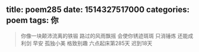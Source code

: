 title: poem285
date: 1514327517000
categories: poem
tags: 你
---
> 你像一块颠沛流离的铁锻
路过的风雨飘摇
会使你锈迹斑斑
只消锤炼
还能成利剑
早安
孤独小美
格致别趣
六点起床第285天 迟到18天
